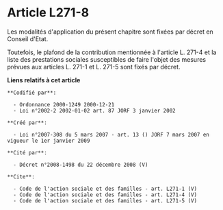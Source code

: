 # Article L271-8

Les modalités d'application du présent chapitre sont fixées par décret en Conseil d'Etat. 

Toutefois, le plafond de la contribution mentionnée à l'article L. 271-4 et la liste des prestations sociales susceptibles de
faire l'objet des mesures prévues aux articles L. 271-1 et L. 271-5 sont fixés par décret.

**Liens relatifs à cet article**

	**Codifié par**:

	  - Ordonnance 2000-1249 2000-12-21
	  - Loi n°2002-2 2002-01-02 art. 87 JORF 3 janvier 2002

	**Créé par**:

	  - Loi n°2007-308 du 5 mars 2007 - art. 13 () JORF 7 mars 2007 en vigueur le 1er janvier 2009

	**Cité par**:

	  - Décret n°2008-1498 du 22 décembre 2008 (V)

	**Cite**:

	  - Code de l'action sociale et des familles - art. L271-1 (V)
	  - Code de l'action sociale et des familles - art. L271-4 (V)
	  - Code de l'action sociale et des familles - art. L271-5 (V)
